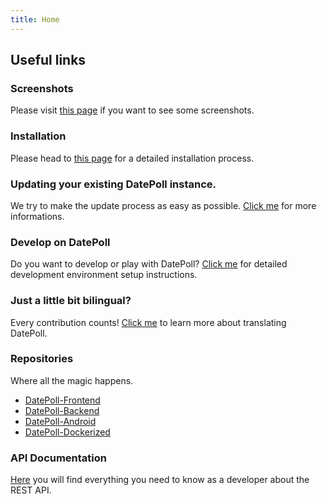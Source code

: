 ```yaml
---
title: Home
---
```


## Useful links
### Screenshots
Please visit [this page](./screenshots.md) if you want to see some screenshots.

### Installation
Please head to [this page](./installation.md) for a detailed installation process.

### Updating your existing DatePoll instance.
We try to make the update process as easy as possible. [Click me](./update.md) for more informations.

### Develop on DatePoll
Do you want to develop or play with DatePoll? [Click me](./devAndBuilding.md) for detailed development 
environment setup instructions.

### Just a little bit bilingual?
Every contribution counts! [Click me](./translations.md) to learn more about translating DatePoll.

### Repositories
Where all the magic happens.

* [DatePoll-Frontend](https://gitlab.com/DatePoll/DatePoll/datepoll-frontend)
* [DatePoll-Backend](https://gitlab.com/DatePoll/DatePoll/datepoll-backend-php)
* [DatePoll-Android](https://gitlab.com/DatePoll/DatePoll/datepoll-android)
* [DatePoll-Dockerized](https://gitlab.com/DatePoll/DatePoll/datepoll-dockerized)

### API Documentation
[Here](./API/index.md) you will find everything you need to know as a developer about the REST API.
